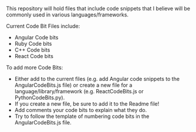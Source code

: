 This repository will hold files that include code snippets that I believe will be commonly used in various languages/frameworks. 

Current Code Bit Files include:
- Angular Code bits
- Ruby Code bits
- C++ Code bits
- React Code bits

To add more Code Bits:
- Either add to the current files (e.g. add Angular code snippets to the AngularCodeBits.js file) or create a new file for a language/library/framework (e.g. ReactCodeBits.js or PythonCodeBits.py).
- If you create a new file, be sure to add it to the Readme file!
- Add comments your code bits to explain what they do.
- Try to follow the template of numbering code bits in the AngularCodeBits.js file.
